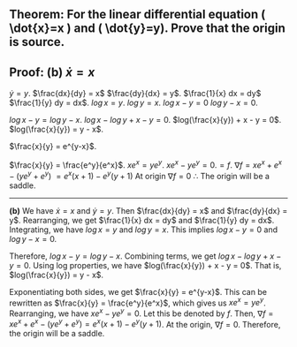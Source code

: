 ## Theorem: For the linear differential equation \( \dot{x}=x \) and \( \dot{y}=y). Prove that the origin is source.


## Proof: (b) $\dot{x} = x$
$\dot{y} = y$.
$\frac{dx}{dy} = x$
$\frac{dy}{dx} = y$.
$\frac{1}{x} dx = dy$
$\frac{1}{y} dy = dx$.
$log\,x = y$.
$log\,y = x$.
$log\,x - y = 0$
$log\,y - x = 0$.

$log\,x - y = log\,y - x$.
$log\,x - log\,y + x - y = 0$.
$log(\frac{x}{y}) + x - y = 0$.
$log(\frac{x}{y}) = y - x$.

$\frac{x}{y} = e^{y-x}$.

$\frac{x}{y} = \frac{e^y}{e^x}$.
$x e^x = y e^y$.
$x e^x - y e^y = 0. = f$.
$\nabla f =  xe^x + e^x - (ye^y + e^y)$
$= e^x(x+1) - e^y(y+1)$
At origin
$\nabla f = 0$
$\therefore$ The origin will be a saddle.

---

**(b)** We have $\dot{x} = x$ and $\dot{y} = y$. Then $\frac{dx}{dy} = x$ and $\frac{dy}{dx} = y$. Rearranging, we get $\frac{1}{x} dx = dy$ and $\frac{1}{y} dy = dx$. Integrating, we have $log\,x = y$ and $log\,y = x$. This implies $log\,x - y = 0$ and $log\,y - x = 0$. 

Therefore, $log\,x - y = log\,y - x$. Combining terms, we get $log\,x - log\,y + x - y = 0$. Using log properties, we have $log(\frac{x}{y}) + x - y = 0$. That is, $log(\frac{x}{y}) = y - x$.

Exponentiating both sides, we get $\frac{x}{y} = e^{y-x}$. This can be rewritten as $\frac{x}{y} = \frac{e^y}{e^x}$, which gives us $x e^x = y e^y$. Rearranging, we have $x e^x - y e^y = 0$. Let this be denoted by $f$. Then, $\nabla f =  xe^x + e^x - (ye^y + e^y) = e^x(x+1) - e^y(y+1)$. At the origin, $\nabla f = 0$. Therefore, the origin will be a saddle. 
